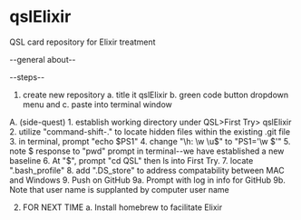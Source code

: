 # qslElixir
QSL card repository for Elixir treatment

--general about--

--steps--

1. create new repository
  a. title it qslElixir
  b. <control-v> green code button dropdown menu and
  c. paste into terminal window
  
  A. (side-quest)
    1. establish working directory under QSL>First Try> qslElixir 
    2. utilize "command-shift-." to locate hidden files within the existing .git file
    3. in terminal, prompt "echo $PS1"
    4. change "\h: \w \u\$" to "PS1='\w \$'"
    5. note $ response to "pwd" prompt in terminal--we have established a new baseline
    6. At "$", prompt "cd QSL" then ls into First Try. 
    7. locate ".bash_profile"
    8. add ".DS_store" to address compatability between MAC and Windows
    9. Push on GitHub
      9a. Prompt with log in info for GitHub
      9b. Note that user name is supplanted by computer user name
      
 2. FOR NEXT TIME
  a. Install homebrew to facilitate Elixir
